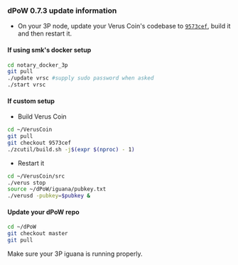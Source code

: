 ### dPoW 0.7.3 update information

- On your 3P node, update your Verus Coin's codebase to [`9573cef`](https://github.com/VerusCoin/VerusCoin/tree/9573cef05bc56a23df486748307c5bc7961186c8), build it and then restart it.

#### If using smk's docker setup

```bash
cd notary_docker_3p
git pull
./update vrsc #supply sudo password when asked
./start vrsc
```

#### If custom setup

- Build Verus Coin

```bash
cd ~/VerusCoin
git pull
git checkout 9573cef
./zcutil/build.sh -j$(expr $(nproc) - 1)
```

- Restart it

```bash
cd ~/VerusCoin/src
./verus stop
source ~/dPoW/iguana/pubkey.txt
./verusd -pubkey=$pubkey &
```

#### Update your dPoW repo

```bash
cd ~/dPoW
git checkout master
git pull
```

Make sure your 3P iguana is running properly.
